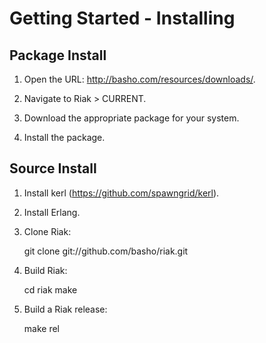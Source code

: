 # Getting Started - Installing

## Package Install

1. Open the URL: http://basho.com/resources/downloads/.

2. Navigate to Riak > CURRENT.

3. Download the appropriate package for your system.

4. Install the package.

## Source Install

1. Install kerl (https://github.com/spawngrid/kerl).

2. Install Erlang.

3. Clone Riak:

    git clone git://github.com/basho/riak.git

4. Build Riak:

    cd riak
    make

5. Build a Riak release:

    make rel
